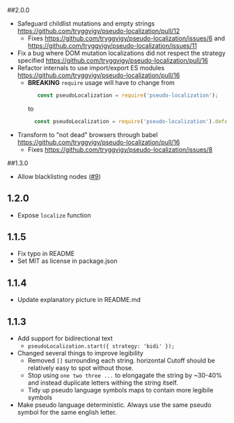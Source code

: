 ##2.0.0
- Safeguard childlist mutations and empty strings https://github.com/tryggvigy/pseudo-localization/pull/12
  - Fixes https://github.com/tryggvigy/pseudo-localization/issues/6 and https://github.com/tryggvigy/pseudo-localization/issues/11
- Fix a bug where DOM mutation localizations did not respect the strategy specified https://github.com/tryggvigy/pseudo-localization/pull/16
- Refactor internals to use import/export ES modules https://github.com/tryggvigy/pseudo-localization/pull/16
  - **BREAKING** `require` usage will have to change from
     ```js
        const pseudoLocalization = require('pseudo-localization');
     ```
     to
    ```js
      const pseudoLocalization = require('pseudo-localization').default;
    ```
- Transform to "not dead" browsers through babel https://github.com/tryggvigy/pseudo-localization/pull/16
  - Fixes https://github.com/tryggvigy/pseudo-localization/issues/8

##1.3.0
- Allow blacklisting nodes ([#9](https://github.com/tryggvigy/pseudo-localization/pull/9))

## 1.2.0
- Expose `localize` function

## 1.1.5
- Fix typo in README
- Set MIT as license in package.json

## 1.1.4
- Update explanatory picture in README.md

## 1.1.3
- Add support for bidirectional text
  - `pseudoLocalization.start({ strategy: 'bidi' });`
- Changed several things to improve legibility
  - Removed `[]` surrounding each string. horizontal Cutoff should be relatively easy to spot without those.
  - Stop using `one two three ...` to elongagate the string by ~30-40% and instead duplicate letters withing the string itself.
  - Tidy up pseudo language symbols maps to contain more legibile symbols
- Make pseudo language deterministic. Always use the same pseudo symbol for the same english letter.
